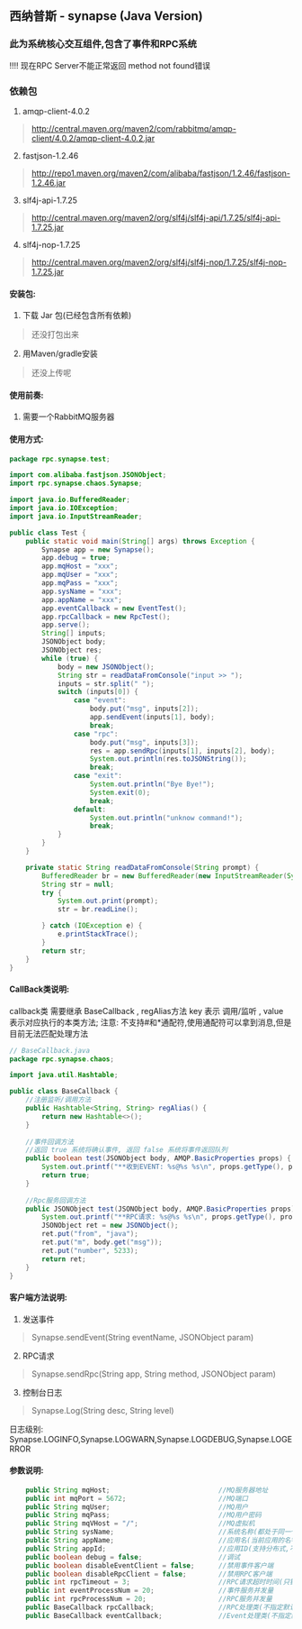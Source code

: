 ## 西纳普斯 - synapse (Java Version)

### 此为系统核心交互组件,包含了事件和RPC系统

!!!! 现在RPC Server不能正常返回 method not found错误

### 依赖包
1. amqp-client-4.0.2 
> http://central.maven.org/maven2/com/rabbitmq/amqp-client/4.0.2/amqp-client-4.0.2.jar
2. fastjson-1.2.46
> http://repo1.maven.org/maven2/com/alibaba/fastjson/1.2.46/fastjson-1.2.46.jar
3. slf4j-api-1.7.25
> http://central.maven.org/maven2/org/slf4j/slf4j-api/1.7.25/slf4j-api-1.7.25.jar
4. slf4j-nop-1.7.25
> http://central.maven.org/maven2/org/slf4j/slf4j-nop/1.7.25/slf4j-nop-1.7.25.jar

#### 安装包:
1. 下载 Jar 包(已经包含所有依赖)
> 还没打包出来
2. 用Maven/gradle安装
> 还没上传呢

#### 使用前奏:
1. 需要一个RabbitMQ服务器

#### 使用方式:
```java
package rpc.synapse.test;

import com.alibaba.fastjson.JSONObject;
import rpc.synapse.chaos.Synapse;

import java.io.BufferedReader;
import java.io.IOException;
import java.io.InputStreamReader;

public class Test {
    public static void main(String[] args) throws Exception {
        Synapse app = new Synapse();
        app.debug = true;
        app.mqHost = "xxx";
        app.mqUser = "xxx";
        app.mqPass = "xxx";
        app.sysName = "xxx";
        app.appName = "xxx";
        app.eventCallback = new EventTest();
        app.rpcCallback = new RpcTest();
        app.serve();
        String[] inputs;
        JSONObject body;
        JSONObject res;
        while (true) {
            body = new JSONObject();
            String str = readDataFromConsole("input >> ");
            inputs = str.split(" ");
            switch (inputs[0]) {
                case "event":
                    body.put("msg", inputs[2]);
                    app.sendEvent(inputs[1], body);
                    break;
                case "rpc":
                    body.put("msg", inputs[3]);
                    res = app.sendRpc(inputs[1], inputs[2], body);
                    System.out.println(res.toJSONString());
                    break;
                case "exit":
                    System.out.println("Bye Bye!");
                    System.exit(0);
                    break;
                default:
                    System.out.println("unknow command!");
                    break;
            }
        }
    }

    private static String readDataFromConsole(String prompt) {
        BufferedReader br = new BufferedReader(new InputStreamReader(System.in));
        String str = null;
        try {
            System.out.print(prompt);
            str = br.readLine();

        } catch (IOException e) {
            e.printStackTrace();
        }
        return str;
    }
}
```

#### CallBack类说明:
callback类 需要继承 BaseCallback , regAlias方法 key 表示 调用/监听 , value 表示对应执行的本类方法;
注意: 不支持#和*通配符,使用通配符可以拿到消息,但是目前无法匹配处理方法
```java
// BaseCallback.java
package rpc.synapse.chaos;

import java.util.Hashtable;

public class BaseCallback {
    //注册监听/调用方法
    public Hashtable<String, String> regAlias() {
        return new Hashtable<>();
    }
    
    //事件回调方法
    //返回 true 系统将确认事件, 返回 false 系统将事件返回队列
    public boolean test(JSONObject body, AMQP.BasicProperties props) {
        System.out.printf("**收到EVENT: %s@%s %s\n", props.getType(), props.getReplyTo(), body.toJSONString());
        return true; 
    }
    
    //Rpc服务回调方法
    public JSONObject test(JSONObject body, AMQP.BasicProperties props) {
        System.out.printf("**RPC请求: %s@%s %s\n", props.getType(), props.getReplyTo(), body.toJSONString());
        JSONObject ret = new JSONObject();
        ret.put("from", "java");
        ret.put("m", body.get("msg"));
        ret.put("number", 5233);
        return ret; 
    }
}
```

#### 客户端方法说明:
1. 发送事件
> Synapse.sendEvent(String eventName, JSONObject param)

2. RPC请求
> Synapse.sendRpc(String app, String method, JSONObject param)

3. 控制台日志
> Synapse.Log(String desc, String level)

日志级别: Synapse.LOGINFO,Synapse.LOGWARN,Synapse.LOGDEBUG,Synapse.LOGERROR

#### 参数说明:
```java
    public String mqHost;                           //MQ服务器地址
    public int mqPort = 5672;                       //MQ端口
    public String mqUser;                           //MQ用户
    public String mqPass;                           //MQ用户密码
    public String mqVHost = "/";                    //MQ虚拟机
    public String sysName;                          //系统名称(都处于同一个系统下才能通讯)
    public String appName;                          //应用名(当前应用的名字,不能于其他应用重复)
    public String appId;                            //应用ID(支持分布式,不输入会每次启动自动随机生成)
    public boolean debug = false;                   //调试
    public boolean disableEventClient = false;      //禁用事件客户端
    public boolean disableRpcClient = false;        //禁用RPC客户端
    public int rpcTimeout = 3;                      //RPC请求超时时间(只针对客户端有效)
    public int eventProcessNum = 20;                //事件服务并发量
    public int rpcProcessNum = 20;                  //RPC服务并发量
    public BaseCallback rpcCallback;                //RPC处理类(不指定默认禁用Rpc Server)
    public BaseCallback eventCallback;              //Event处理类(不指定默认禁用Event Server)
```

